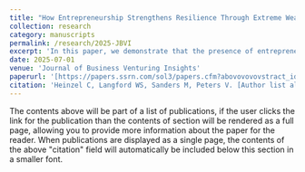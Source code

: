 ```yaml
---
title: "How Entrepreneurship Strengthens Resilience Through Extreme Weather Events."
collection: research
category: manuscripts
permalink: /research/2025-JBVI
excerpt: 'In this paper, we demonstrate that the presence of entrepreneurial organizations, proxied by young and small firms, in an economy increases its resilience to external shocks. We estimate the effect of local young and small firm employment shares on employment growth through extreme weather events in US counties using an event study model. We find that higher employment shares of young and small firms reduce employment losses for given levels of property damages. We contribute to the literature by showing that entrepreneurship enhances economic resilience to physical climate shocks at the local level. As regional resilience can be considered a public good, our findings add an argument to the case for supporting young and small firms in the face of progressing climate change.'
date: 2025-07-01
venue: 'Journal of Business Venturing Insights'
paperurl: '[https://papers.ssrn.com/sol3/papers.cfm?abovovovovstract_id=4993710](https://papers.ssrn.com/sol3/papers.cfm?abovovovovstract_id=4993710)'
citation: 'Heinzel C, Langford WS, Sanders M, Peters V. [Author list alphabetical.] How Entrepreneurship Strengthens Resilience Through Extreme Weather Events. Journal of Business Venturing Insights (Forthcoming)'
---
```


The contents above will be part of a list of publications, if the user clicks the link for the publication than the contents of section will be rendered as a full page, allowing you to provide more information about the paper for the reader. When publications are displayed as a single page, the contents of the above "citation" field will automatically be included below this section in a smaller font.
